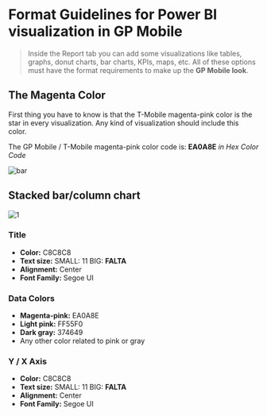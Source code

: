 # Format Guidelines for Power BI visualization in GP Mobile

> Inside the Report tab you can add some visualizations like tables, graphs, donut charts, bar charts, KPIs, maps, etc. All of these options must have the format requirements to make up the **GP Mobile look**. 

## The Magenta Color

First thing you have to know is that the T-Mobile magenta-pink color is the star in every visualization. Any kind of visualization should include this color.

The GP Mobile / T-Mobile magenta-pink color code is: **EA0A8E** _in Hex Color Code_

![bar](https://user-images.githubusercontent.com/47669890/58258523-897fb780-7d38-11e9-8355-e88f894cd8d2.PNG)


## Stacked bar/column chart

![1](https://user-images.githubusercontent.com/47669890/58258358-360d6980-7d38-11e9-8377-5a9c964b9c2c.PNG)

### Title
* **Color:** C8C8C8 
* **Text size:** SMALL: 11  BIG: **FALTA**
* **Alignment:** Center
* **Font Family:** Segoe UI

### Data Colors
* **Magenta-pink:** EA0A8E
* **Light pink:** FF55F0
* **Dark gray:** 374649
* Any other color related to pink or gray

### Y / X Axis
* **Color:** C8C8C8 
* **Text size:** SMALL: 11  BIG: **FALTA**
* **Alignment:** Center
* **Font Family:** Segoe UI
